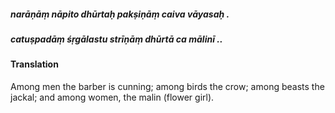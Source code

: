 ##### narāṇāṃ nāpito dhūrtaḥ pakṣiṇāṃ caiva vāyasaḥ .
##### catuṣpadāṃ śṛgālastu strīṇāṃ dhūrtā ca mālinī ..

#### Translation

Among men the barber is cunning; among birds the crow; among beasts the jackal; and among women, the malin (flower girl).